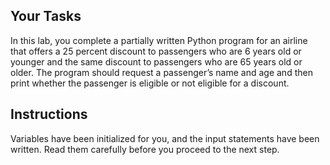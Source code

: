 ## Your Tasks

In this lab, you complete a partially written Python program for an airline that offers a 25 percent discount to passengers who are 6 years old or younger and the same discount to passengers who are 65 years old or older. The program should request a passenger’s name and age and then print whether the passenger is eligible or not eligible for a discount.

## Instructions

Variables have been initialized for you, and the input statements have been written. Read them carefully before you proceed to the next step.

